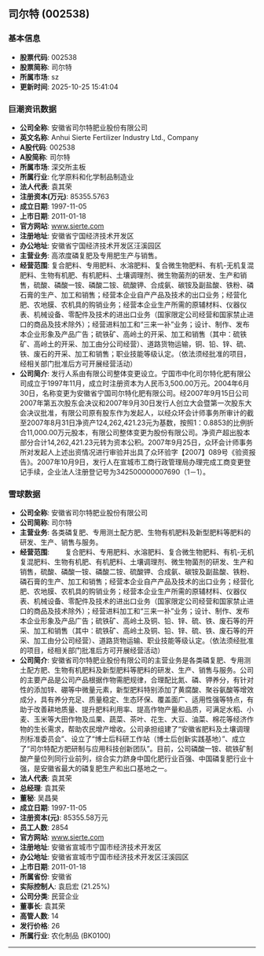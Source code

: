 ## 司尔特 (002538)

### 基本信息

- **股票代码**: 002538
- **股票简称**: 司尔特
- **所属市场**: sz
- **更新时间**: 2025-10-25 15:41:04

### 巨潮资讯数据

- **公司全称**: 安徽省司尔特肥业股份有限公司
- **英文名称**: Anhui Sierte Fertilizer Industry Ltd., Company
- **A股代码**: 002538
- **A股简称**: 司尔特
- **所属市场**: 深交所主板
- **所属行业**: 化学原料和化学制品制造业
- **法人代表**: 袁其荣
- **注册资本(万元)**: 85355.5763
- **成立日期**: 1997-11-05
- **上市日期**: 2011-01-18
- **官方网站**: www.sierte.com
- **注册地址**: 安徽省宁国经济技术开发区
- **办公地址**: 安徽省宁国经济技术开发区汪溪园区
- **主营业务**: 高浓度磷复肥及专用肥生产与销售。
- **经营范围**: 复合肥料、专用肥料、水溶肥料、复合微生物肥料、有机-无机复混肥料、生物有机肥、有机肥料、土壤调理剂、微生物菌剂的研发、生产和销售，硫酸、磷酸一铵、磷酸二铵、硫酸钾、合成氨、碳铵及副盐酸、铁粉、磷石膏的生产、加工和销售；经营本企业自产产品及技术的出口业务；经营化肥、农地膜、农机具的购销业务；经营本企业生产所需的原辅材料、仪器仪表、机械设备、零配件及技术的进出口业务（国家限定公司经营和国家禁止进口的商品及技术除外）；经营进料加工和“三来一补”业务；设计、制作、发布本企业形象及产品广告；硫铁矿、高岭土的开采、加工和销售（其中：硫铁矿、高岭土的开采、加工由分公司经营）、道路货物运输，铜、铅、锌、硫、铁、废石的开采、加工和销售；职业技能等级认定。（依法须经批准的项目，经相关部门批准后方可开展经营活动）
- **公司简介**: 发行人系由有限公司整体变更设立。宁国市中化司尔特化肥有限公司成立于1997年11月，成立时注册资本为人民币3,500.00万元。2004年6月30日，名称变更为安徽省宁国司尔特化肥有限公司。经2007年9月15日公司2007年第五次股东会决议和2007年9月30日发行人创立大会暨第一次股东大会决议批准，有限公司原有股东作为发起人，以经众环会计师事务所审计的截至2007年8月31日净资产124,262,421.23元为基数，按照1：0.8853的比例折合11,000.00万元股本，有限公司整体变更为股份有限公司。净资产超出股本部分合计14,262,421.23元转为资本公积。2007年9月25日，众环会计师事务所对发起人上述出资情况进行审验并出具了众环验字【2007】089号《验资报告》。2007年10月9日，发行人在宣城市工商行政管理局办理完成工商变更登记手续，企业法人注册登记号为342500000007690（1－1）。

### 雪球数据

- **公司全称**: 安徽省司尔特肥业股份有限公司
- **公司简称**: 司尔特
- **主营业务**: 各类磷复肥、专用测土配方肥、生物有机肥料及新型肥料等肥料的研发、生产、销售与服务。
- **经营范围**: 　　复合肥料、专用肥料、水溶肥料、复合微生物肥料、有机-无机复混肥料、生物有机肥、有机肥料、土壤调理剂、微生物菌剂的研发、生产和销售，硫酸、磷酸一铵、磷酸二铵、硫酸钾、合成氨、碳铵及副盐酸、铁粉、磷石膏的生产、加工和销售；经营本企业自产产品及技术的出口业务；经营化肥、农地膜、农机具的购销业务；经营本企业生产所需的原辅材料、仪器仪表、机械设备、零配件及技术的进出口业务（国家限定公司经营和国家禁止进口的商品及技术除外）；经营进料加工和“三来一补”业务；设计、制作、发布本企业形象及产品广告；硫铁矿、高岭土及铜、铅、锌、硫、铁、废石等的开采、加工和销售（其中：硫铁矿、高岭土及铜、铅、锌、硫、铁、废石等的开采、加工由分公司经营）、道路货物运输、职业技能等级认定。（依法须经批准的项目，经相关部门批准后方可开展经营活动）
- **公司简介**: 安徽省司尔特肥业股份有限公司的主营业务是各类磷复肥、专用测土配方肥、生物有机肥料及新型肥料等肥料的研发、生产、销售与服务。公司的主要产品是公司产品根据作物需肥规律，合理配比氮、磷、钾养分，有针对性的添加锌、硼等中微量元素，新型肥料特别添加了黄腐酸、聚谷氨酸等增效成分，具有养分充足、质量稳定、生态环保、覆盖面广、适用性强等特点，有助于改善耕地质量、提升肥料利用率、提高作物产量和品质，可满足水稻、小麦、玉米等大田作物及瓜果、蔬菜、茶叶、花生、大豆、油菜、棉花等经济作物的生长需求，帮助农民增产增收。公司承担组建了“安徽省肥料及土壤调理剂标准委员会”、设立了“博士后科研工作站（博士后创新实践基地）”、成立了“司尔特配方肥研制与应用科技创新团队”。目前，公司磷酸一铵、硫铁矿制酸产量位列同行业前列，综合实力跻身中国化肥行业百强、中国磷复肥行业十强，是安徽省最大的磷复肥生产和出口基地之一。
- **法人代表**: 袁其荣
- **总经理**: 袁其荣
- **董秘**: 吴昌昊
- **成立日期**: 1997-11-05
- **注册资本(元)**: 85355.58万元
- **员工人数**: 2854
- **官方网站**: www.sierte.com
- **注册地址**: 安徽省宣城市宁国市经济技术开发区
- **办公地址**: 安徽省宣城市宁国市经济技术开发区汪溪园区
- **上市日期**: 2011-01-18
- **所属省份**: 安徽省
- **实际控制人**: 袁启宏 (21.25%)
- **公司分类**: 民营企业
- **董事长**: 袁其荣
- **高管人数**: 14
- **发行价格**: 26
- **所属行业**: 农化制品 (BK0100)

---